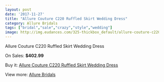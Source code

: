 ```yaml
---
layout: post
date: '2017-11-27'
title: "Allure Couture C220 Ruffled Skirt Wedding Dress"
category: Allure Bridals
tags: ["bridal","sale","crazy","style","wedding"]
image: http://img.eudances.com/325-thickbox_default/allure-couture-c220-ruffled-skirt-wedding-dress.jpg
---
```

Allure Couture C220 Ruffled Skirt Wedding Dress

On Sales: **$402.99**
<a href="https://www.eudances.com/en/allure-bridals/100-allure-couture-c220-ruffled-skirt-wedding-dress.html"><amp-img layout="responsive" width="600" height="600" src="//img.eudances.com/325-thickbox_default/allure-couture-c220-ruffled-skirt-wedding-dress.jpg" alt="Allure Couture C220 Ruffled Skirt Wedding Dress 0" /></a>
<a href="https://www.eudances.com/en/allure-bridals/100-allure-couture-c220-ruffled-skirt-wedding-dress.html"><amp-img layout="responsive" width="600" height="600" src="//img.eudances.com/327-thickbox_default/allure-couture-c220-ruffled-skirt-wedding-dress.jpg" alt="Allure Couture C220 Ruffled Skirt Wedding Dress 1" /></a>
<a href="https://www.eudances.com/en/allure-bridals/100-allure-couture-c220-ruffled-skirt-wedding-dress.html"><amp-img layout="responsive" width="600" height="600" src="//img.eudances.com/326-thickbox_default/allure-couture-c220-ruffled-skirt-wedding-dress.jpg" alt="Allure Couture C220 Ruffled Skirt Wedding Dress 2" /></a>

Buy it: [Allure Couture C220 Ruffled Skirt Wedding Dress](https://www.eudances.com/en/allure-bridals/100-allure-couture-c220-ruffled-skirt-wedding-dress.html "Allure Couture C220 Ruffled Skirt Wedding Dress")

View more: [Allure Bridals](https://www.eudances.com/en/2-allure-bridals "Allure Bridals")